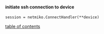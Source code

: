 
#### initiate ssh connection to device

```
session = netmiko.ConnectHandler(**device)

```

[table of contents](#table-of-contents)

